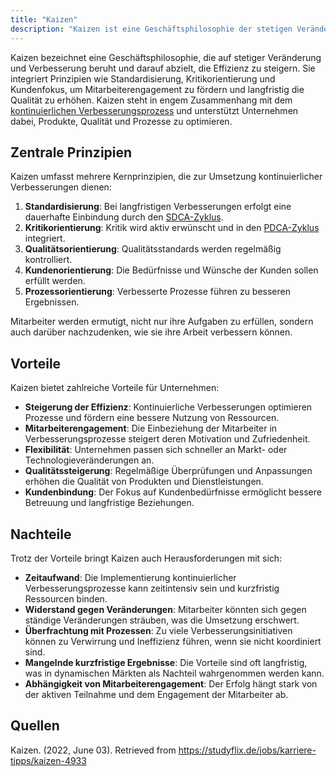 ```yaml
---
title: "Kaizen"
description: "Kaizen ist eine Geschäftsphilosophie der stetigen Veränderung und Verbesserung zur Effizienzsteigerung. Sie basiert auf Prinzipien wie Standardisierung, Kritikorientierung und Kundenfokus, fördert Mitarbeiterengagement und führt zu langfristiger Qualitätssteigerung."
---
```


Kaizen bezeichnet eine Geschäftsphilosophie, die auf stetiger Veränderung und Verbesserung beruht und darauf abzielt, die Effizienz zu steigern. Sie integriert Prinzipien wie Standardisierung, Kritikorientierung und Kundenfokus, um Mitarbeiterengagement zu fördern und langfristig die Qualität zu erhöhen. Kaizen steht in engem Zusammenhang mit dem [kontinuierlichen Verbesserungsprozess](/open-fidup/lerninhalte/kontinuierlicher-verbesserungsprozess) und unterstützt Unternehmen dabei, Produkte, Qualität und Prozesse zu optimieren.

## Zentrale Prinzipien
Kaizen umfasst mehrere Kernprinzipien, die zur Umsetzung kontinuierlicher Verbesserungen dienen:

1. **Standardisierung**: Bei langfristigen Verbesserungen erfolgt eine dauerhafte Einbindung durch den [SDCA-Zyklus](/open-fidup/lerninhalte/sdca).
2. **Kritikorientierung**: Kritik wird aktiv erwünscht und in den [PDCA-Zyklus](/open-fidup/lerninhalte/pdca) integriert.
3. **Qualitätsorientierung**: Qualitätsstandards werden regelmäßig kontrolliert.
4. **Kundenorientierung**: Die Bedürfnisse und Wünsche der Kunden sollen erfüllt werden.
5. **Prozessorientierung**: Verbesserte Prozesse führen zu besseren Ergebnissen.

Mitarbeiter werden ermutigt, nicht nur ihre Aufgaben zu erfüllen, sondern auch darüber nachzudenken, wie sie ihre Arbeit verbessern können.

## Vorteile
Kaizen bietet zahlreiche Vorteile für Unternehmen:

- **Steigerung der Effizienz**: Kontinuierliche Verbesserungen optimieren Prozesse und fördern eine bessere Nutzung von Ressourcen.
- **Mitarbeiterengagement**: Die Einbeziehung der Mitarbeiter in Verbesserungsprozesse steigert deren Motivation und Zufriedenheit.
- **Flexibilität**: Unternehmen passen sich schneller an Markt- oder Technologieveränderungen an.
- **Qualitätssteigerung**: Regelmäßige Überprüfungen und Anpassungen erhöhen die Qualität von Produkten und Dienstleistungen.
- **Kundenbindung**: Der Fokus auf Kundenbedürfnisse ermöglicht bessere Betreuung und langfristige Beziehungen.

## Nachteile
Trotz der Vorteile bringt Kaizen auch Herausforderungen mit sich:

- **Zeitaufwand**: Die Implementierung kontinuierlicher Verbesserungsprozesse kann zeitintensiv sein und kurzfristig Ressourcen binden.
- **Widerstand gegen Veränderungen**: Mitarbeiter könnten sich gegen ständige Veränderungen sträuben, was die Umsetzung erschwert.
- **Überfrachtung mit Prozessen**: Zu viele Verbesserungsinitiativen können zu Verwirrung und Ineffizienz führen, wenn sie nicht koordiniert sind.
- **Mangelnde kurzfristige Ergebnisse**: Die Vorteile sind oft langfristig, was in dynamischen Märkten als Nachteil wahrgenommen werden kann.
- **Abhängigkeit von Mitarbeiterengagement**: Der Erfolg hängt stark von der aktiven Teilnahme und dem Engagement der Mitarbeiter ab.

## Quellen
Kaizen. (2022, June 03). Retrieved from https://studyflix.de/jobs/karriere-tipps/kaizen-4933